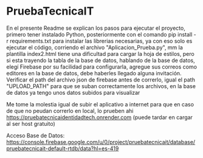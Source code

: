 # PruebaTecnicaIT

En el presente Readme se explican los pasos para ejecutar el proyecto, primero tener instalado Python, posteriormente con el comando pip install -r requirements.txt para instalar las librerias necesarias, ya con eso solo es ejecutar el código, corriendo el archivo "Aplicacion_Prueba.py", mm la plantilla index2.html tiene una dificultad para cargar la hoja de estilos, pero si esta trayendo la tabla de la base de datos, hablando de la base de datos, elegí Firebase por su facilidad para configurarla, agregue sus correos como editores en la base de datos, debe haberles llegado alguna invitación. Verificar el path del archivo json de firebase antes de correrlo, igual el path "UPLOAD_PATH" para que se suban correctamente los archivos, en la base de datos ya tengo unos datos subidos para visualizar 

Me tome la molestia igual de subir el aplicativo a internet para que en caso de que no peudan correrlo en local, lo prueben ahi https://pruebatecnicaidentidadtech.onrender.com (puede tardar en cargar al ser host gratuito)

Acceso Base de Datos: https://console.firebase.google.com/u/0/project/pruebatecnicait/database/pruebatecnicait-default-rtdb/data?hl=es-419
